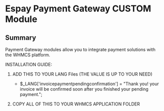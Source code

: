 # Espay Payment Gateway CUSTOM Module #

## Summary ##

Payment Gateway modules allow you to integrate payment solutions with the WHMCS
platform.

INSTALLATION GUIDE:

1. ADD THIS TO YOUR LANG Files (THE VALUE IS UP TO YOUR NEED)
	* 	$_LANG['invoicepaymentpendingconfirmation'] = "Thank you! your invoice will be confirmed soon after you finished your pending payment.";

2. COPY ALL OF THIS TO YOUR WHMCS APPLICATION FOLDER